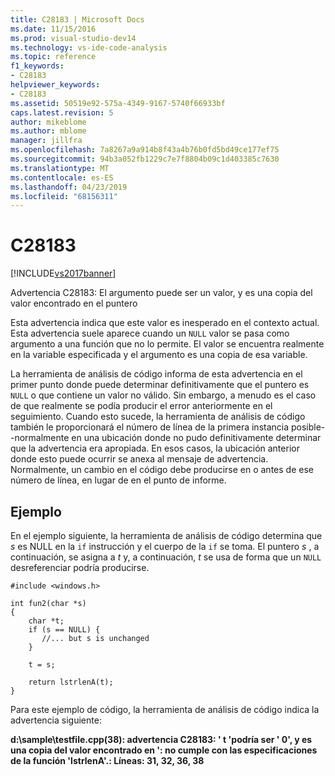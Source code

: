 ```yaml
---
title: C28183 | Microsoft Docs
ms.date: 11/15/2016
ms.prod: visual-studio-dev14
ms.technology: vs-ide-code-analysis
ms.topic: reference
f1_keywords:
- C28183
helpviewer_keywords:
- C28183
ms.assetid: 50519e92-575a-4349-9167-5740f66933bf
caps.latest.revision: 5
author: mikeblome
ms.author: mblome
manager: jillfra
ms.openlocfilehash: 7a8267a9a914b8f43a4b76b0fd5bd49ce177ef75
ms.sourcegitcommit: 94b3a052fb1229c7e7f8804b09c1d403385c7630
ms.translationtype: MT
ms.contentlocale: es-ES
ms.lasthandoff: 04/23/2019
ms.locfileid: "68156311"
---
```

# <a name="c28183"></a>C28183
[!INCLUDE[vs2017banner](../includes/vs2017banner.md)]

Advertencia C28183: El argumento puede ser un valor, y es una copia del valor encontrado en el puntero  
  
 Esta advertencia indica que este valor es inesperado en el contexto actual. Esta advertencia suele aparece cuando un `NULL` valor se pasa como argumento a una función que no lo permite. El valor se encuentra realmente en la variable especificada y el argumento es una copia de esa variable.  
  
 La herramienta de análisis de código informa de esta advertencia en el primer punto donde puede determinar definitivamente que el puntero es `NULL` o que contiene un valor no válido. Sin embargo, a menudo es el caso de que realmente se podía producir el error anteriormente en el seguimiento. Cuando esto sucede, la herramienta de análisis de código también le proporcionará el número de línea de la primera instancia posible--normalmente en una ubicación donde no pudo definitivamente determinar que la advertencia era apropiada. En esos casos, la ubicación anterior donde esto puede ocurrir se anexa al mensaje de advertencia. Normalmente, un cambio en el código debe producirse en o antes de ese número de línea, en lugar de en el punto de informe.  
  
## <a name="example"></a>Ejemplo  
 En el ejemplo siguiente, la herramienta de análisis de código determina que *s* es NULL en la `if` instrucción y el cuerpo de la `if` se toma. El puntero *s* , a continuación, se asigna a *t* y, a continuación, *t* se usa de forma que un `NULL` desreferenciar podría producirse.  
  
```  
#include <windows.h>  
  
int fun2(char *s)  
{  
    char *t;  
    if (s == NULL) {  
       //... but s is unchanged   
    }  
  
    t = s;  
  
    return lstrlenA(t);  
}  
```  
  
 Para este ejemplo de código, la herramienta de análisis de código indica la advertencia siguiente:  
  
 **d:\sample\testfile.cpp(38): advertencia C28183: ' t 'podría ser ' 0', y es una copia del valor encontrado en ': no cumple con las especificaciones de la función 'lstrlenA'.: Líneas: 31, 32, 36, 38**
